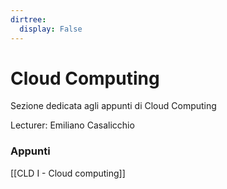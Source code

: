```yaml
---
dirtree:
  display: False
---
```


# Cloud Computing

Sezione dedicata agli appunti di Cloud Computing

Lecturer: Emiliano Casalicchio  

### Appunti

[[CLD I - Cloud computing]]
